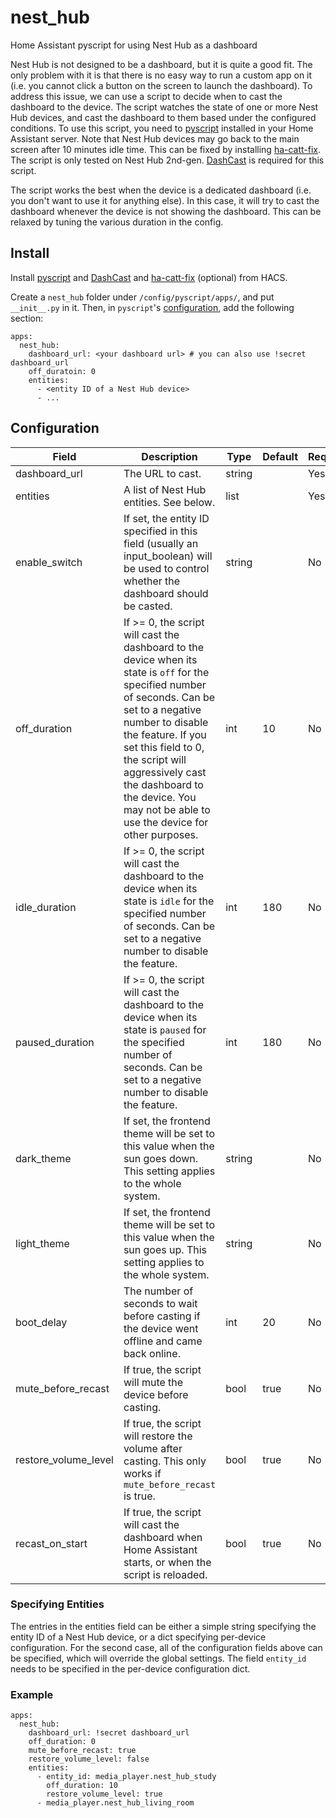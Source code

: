 # nest_hub
Home Assistant pyscript for using Nest Hub as a dashboard

Nest Hub is not designed to be a dashboard, but it is quite a good fit. The only problem with it is that there is no easy way to run a custom app on it (i.e. you cannot click a button on the screen to launch the dashboard). To address this issue, we can use a script to decide when to cast the dashboard to the device. The script watches the state of one or more Nest Hub devices, and cast the dashboard to them based under the configured conditions. To use this script, you need to [pyscript](https://hacs-pyscript.readthedocs.io/en/latest/) installed in your Home Assistant server. Note that Nest Hub devices may go back to the main screen after 10 minutes idle time. This can be fixed by installing [ha-catt-fix](https://github.com/swiergot/ha-catt-fix). The script is only tested on Nest Hub 2nd-gen. [DashCast](https://github.com/AlexxIT/DashCast) is required for this script.

The script works the best when the device is a dedicated dashboard (i.e. you don't want to use it for anything else). In this case, it will try to cast the dashboard whenever the device is not showing the dashboard. This can be relaxed by tuning the various duration in the config.

## Install

Install [pyscript](https://hacs-pyscript.readthedocs.io/en/latest/) and [DashCast](https://github.com/AlexxIT/DashCast) and [ha-catt-fix](https://github.com/swiergot/ha-catt-fix) (optional) from HACS. 

Create a `nest_hub` folder under `/config/pyscript/apps/`, and put `__init__.py` in it. Then, in `pyscript`'s [configuration](https://hacs-pyscript.readthedocs.io/en/latest/configuration.html), add the following section:
```
apps:
  nest_hub:
    dashboard_url: <your dashboard url> # you can also use !secret dashboard_url
    off_duratoin: 0
    entities:
      - <entity ID of a Nest Hub device>
      - ...
```

## Configuration

| Field | Description | Type | Default | Required |
|-------|-------------|------|---------|----------|
| dashboard_url | The URL to cast. | string | | Yes |
| entities | A list of Nest Hub entities. See below. | list | | Yes |
| enable_switch | If set, the entity ID specified in this field (usually an input_boolean) will be used to control whether the dashboard should be casted. | string | | No |
| off_duration | If >= 0, the script will cast the dashboard to the device when its state is `off` for the specified number of seconds. Can be set to a negative number to disable the feature. If you set this field to 0, the script will aggressively cast the dashboard to the device. You may not be able to use the device for other purposes. | int | 10 | No |
| idle_duration | If >= 0, the script will cast the dashboard to the device when its state is `idle` for the specified number of seconds. Can be set to a negative number to disable the feature. | int | 180 | No |
| paused_duration | If >= 0, the script will cast the dashboard to the device when its state is `paused` for the specified number of seconds. Can be set to a negative number to disable the feature. | int | 180 | No |
| dark_theme | If set, the frontend theme will be set to this value when the sun goes down. This setting applies to the whole system. | string | | No  |
| light_theme | If set, the frontend theme will be set to this value when the sun goes up. This setting applies to the whole system. | string | | No |
| boot_delay | The number of seconds to wait before casting if the device went offline and came back online. | int | 20 | No |
| mute_before_recast | If true, the script will mute the device before casting. | bool | true | No |
| restore_volume_level | If true, the script will restore the volume after casting. This only works if `mute_before_recast` is true. | bool | true | No |
| recast_on_start | If true, the script will cast the dashboard when Home Assistant starts, or when the script is reloaded. | bool | true | No |

### Specifying Entities

The entries in the entities field can be either a simple string specifying the entity ID of a Nest Hub device, or a dict specifying per-device configuration. For the second case, all of the configuration fields above can be specified, which will override the global settings. The field `entity_id` needs to be specified in the per-device configuration dict.

### Example

```
apps:
  nest_hub:
    dashboard_url: !secret dashboard_url
    off_duration: 0
    mute_before_recast: true
    restore_volume_level: false
    entities:
      - entity_id: media_player.nest_hub_study
        off_duration: 10
        restore_volume_level: true
      - media_player.nest_hub_living_room
```

